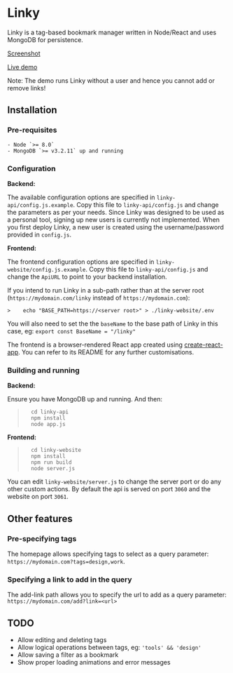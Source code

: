 # Linky

Linky is a tag-based bookmark manager written in Node/React and uses MongoDB for persistence.

[Screenshot](./screenshot.png)

[Live demo](https://harshad.nl/linky)

Note: The demo runs Linky without a user and hence you cannot add or remove links!

## Installation

### Pre-requisites
	- Node `>= 8.0`
	- MongoDB `>= v3.2.11` up and running

### Configuration

__Backend:__

The available configuration options are specified in `linky-api/config.js.example`. Copy this file to `linky-api/config.js` and change the parameters as per your needs.
Since Linky was designed to be used as a personal tool, signing up new users is currently not implemented. When you first deploy Linky, a new user is created using the username/password provided in `config.js`.

__Frontend:__

The frontend configuration options are specified in `linky-website/config.js.example`. Copy this file to `linky-api/config.js` and change the `ApiURL` to point to your backend installation. 

If you intend to run Linky in a sub-path rather than at the server root (`https://mydomain.com/linky` instead of `https://mydomain.com`):

	>    echo "BASE_PATH=https://<server root>" > ./linky-website/.env

You will also need to set the the `baseName` to the base path of Linky in this case, eg: `export const BaseName = "/linky"`
	
The frontend is a browser-rendered React app created using [create-react-app](https://github.com/facebook/create-react-app/). You can refer to its README for any further customisations.

### Building and running

__Backend:__

Ensure you have MongoDB up and running. And then:

>		cd linky-api
>		npm install
>		node app.js

__Frontend:__

>		cd linky-website
>		npm install
>		npm run build
>		node server.js

You can edit `linky-website/server.js` to change the server port or do any other custom actions. By default the api is served on port `3060` and the website on port `3061`.

## Other features

### Pre-specifying tags

The homepage allows specifying tags to select as a query parameter: `https://mydomain.com?tags=design,work`.

### Specifying a link to add in the query

The add-link path allows you to specify the url to add as a query parameter: `https://mydomain.com/add?link=<url>`

## TODO

-	Allow editing and deleting tags
-	Allow logical operations between tags, eg: `'tools' && 'design'`
-	Allow saving a filter as a bookmark
-	Show proper loading animations and error messages
